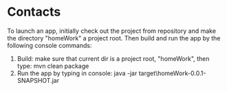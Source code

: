 # Contacts
To launch an app, initially check out the project from repository and make the directory "homeWork" a project root. Then build and run the app by the following console commands:
1. Build: make sure that current dir is a project root, "homeWork", then type: mvn clean package
2. Run the app by typing in console: java -jar target\homeWork-0.0.1-SNAPSHOT.jar

